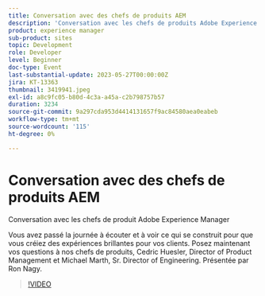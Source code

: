 ```yaml
---
title: Conversation avec des chefs de produits AEM
description: 'Conversation avec les chefs de produits Adobe Experience Manager : vous avez passé la journée à entendre et à voir ce qui se construit pour vous afin de créer des expériences brillantes pour vos clients. Posez maintenant vos questions à nos chefs de produits, Cedric Huesler, Director of Product Management et Michael Marth, Sr. Director of Engineering. Présentée par Ron Nagy.'
product: experience manager
sub-product: sites
topic: Development
role: Developer
level: Beginner
doc-type: Event
last-substantial-update: 2023-05-27T00:00:00Z
jira: KT-13363
thumbnail: 3419941.jpeg
exl-id: a8c9fc05-b80d-4c3a-a45a-c2b798757b57
duration: 3234
source-git-commit: 9a297cda953d4414131657f9ac84580aea0eabeb
workflow-type: tm+mt
source-wordcount: '115'
ht-degree: 0%

---
```


# Conversation avec des chefs de produits AEM

Conversation avec les chefs de produit Adobe Experience Manager

Vous avez passé la journée à écouter et à voir ce qui se construit pour que vous créiez des expériences brillantes pour vos clients. Posez maintenant vos questions à nos chefs de produits, Cedric Huesler, Director of Product Management et Michael Marth, Sr. Director of Engineering. Présentée par Ron Nagy.

>[!VIDEO](https://video.tv.adobe.com/v/3419941/?learn=on)
